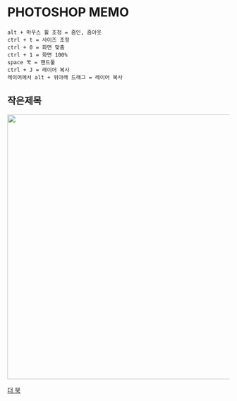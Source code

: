# PHOTOSHOP MEMO

```
alt + 마우스 휠 조정 = 줌인, 줌아웃
ctrl + t = 사이즈 조정
ctrl + 0 = 화면 맞춤
ctrl + 1 = 화면 100%
space 꾹 = 핸드툴
ctrl + J = 레이어 복사
레이어에서 alt + 위아래 드래그 = 레이어 복사
```

## 작은제목

<img src="https://nayeye.github.io/Img/test 사진.png" width="600" >

[더 북](https://thebook.io/#catid-2)

